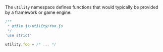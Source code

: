 The `utility` namespace defines functions that would typically be provided by a framework or game engine.

```js
/**
 * @file js/utility/foo.js
 */
'use strict'

utility.foo = /* ... */
```
